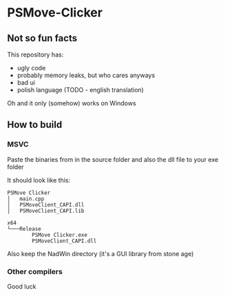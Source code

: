 # PSMove-Clicker
 
## Not so fun facts

This repository has:

- ugly code
- probably memory leaks, but who cares anyways
- bad ui
- polish language (TODO - english translation)

Oh and it only (somehow) works on Windows

## How to build

### MSVC

Paste the binaries from in the source folder and also the dll file to your exe folder

It should look like this:

```text
PSMove Clicker
│   main.cpp
│   PSMoveClient_CAPI.dll
│   PSMoveClient_CAPI.lib
```

```text
x64
└───Release
        PSMove Clicker.exe
        PSMoveClient_CAPI.dll
```

Also keep the NadWin directory (it's a GUI library from stone age)

### Other compilers

Good luck
